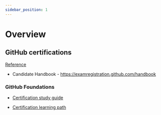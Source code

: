 ```yaml
---
sidebar_position: 1
---
```


# Overview

## GitHub certifications

[Reference](https://docs.github.com/en/get-started/showcase-your-expertise-with-github-certifications/about-github-certifications)

- Candidate Handbook - https://examregistration.github.com/handbook

### GitHub Foundations

- [Certification study guide](https://assets.ctfassets.net/wfutmusr1t3h/1kmMx7AwI4qH8yIZgOmQlP/79e6ff1dfdee589d84a24dd763b1eef7/github-foundations-exam-study-guide__1_.pdf)

- [Certification learning path](https://learn.microsoft.com/en-us/training/paths/github-foundations/?wt.mc_id=github_inproduct_foundations_mslearn_ghcertregistration)
